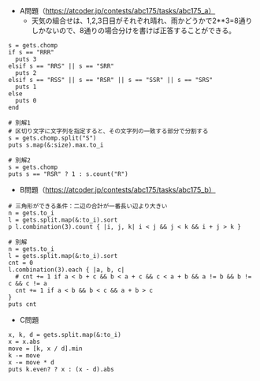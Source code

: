 - A問題（https://atcoder.jp/contests/abc175/tasks/abc175_a）
  - 天気の組合せは、1,2,3日目がそれぞれ晴れ、雨かどうかで2**3=8通りしかないので、8通りの場合分けを書けば正答することができる。


```
s = gets.chomp
if s == "RRR"
  puts 3
elsif s == "RRS" || s == "SRR"
  puts 2
elsif s == "RSS" || s == "RSR" || s == "SSR" || s == "SRS"
  puts 1
else
  puts 0
end

# 別解1
# 区切り文字に文字列を指定すると、その文字列の一致する部分で分割する
s = gets.chomp.split("S")
puts s.map(&:size).max.to_i

# 別解2
s = gets.chomp
puts s == "RSR" ? 1 : s.count("R")
```

- B問題（https://atcoder.jp/contests/abc175/tasks/abc175_b）
```
# 三角形ができる条件：二辺の合計が一番長い辺より大きい
n = gets.to_i
l = gets.split.map(&:to_i).sort
p l.combination(3).count { |i, j, k| i < j && j < k && i + j > k }

# 別解
n = gets.to_i
l = gets.split.map(&:to_i).sort
cnt = 0
l.combination(3).each { |a, b, c|
  # cnt += 1 if a < b + c && b < a + c && c < a + b && a != b && b != c && c != a
  cnt += 1 if a < b && b < c && a + b > c
}
puts cnt
```

- C問題
```
x, k, d = gets.split.map(&:to_i)
x = x.abs
move = [k, x / d].min
k -= move
x -= move * d
puts k.even? ? x : (x - d).abs
```
